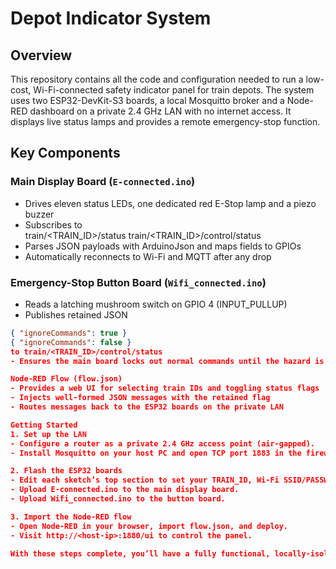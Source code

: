 # Depot Indicator System

## Overview

This repository contains all the code and configuration needed to run a low-cost, Wi-Fi-connected safety indicator panel for train depots. The system uses two ESP32-DevKit-S3 boards, a local Mosquitto broker and a Node-RED dashboard on a private 2.4 GHz LAN with no internet access. It displays live status lamps and provides a remote emergency-stop function.

## Key Components

### Main Display Board (`E-connected.ino`)
- Drives eleven status LEDs, one dedicated red E-Stop lamp and a piezo buzzer  
- Subscribes to  
train/<TRAIN_ID>/status
train/<TRAIN_ID>/control/status
- Parses JSON payloads with ArduinoJson and maps fields to GPIOs  
- Automatically reconnects to Wi-Fi and MQTT after any drop  

### Emergency-Stop Button Board (`Wifi_connected.ino`)
- Reads a latching mushroom switch on GPIO 4 (INPUT_PULLUP)  
- Publishes retained JSON  
```json
{ "ignoreCommands": true }
{ "ignoreCommands": false }
to train/<TRAIN_ID>/control/status
- Ensures the main board locks out normal commands until the hazard is cleared

Node-RED Flow (flow.json)
- Provides a web UI for selecting train IDs and toggling status flags
- Injects well-formed JSON messages with the retained flag
- Routes messages back to the ESP32 boards on the private LAN

Getting Started
1. Set up the LAN
- Configure a router as a private 2.4 GHz access point (air-gapped).
- Install Mosquitto on your host PC and open TCP port 1883 in the firewall.

2. Flash the ESP32 boards
- Edit each sketch’s top section to set your TRAIN_ID, Wi-Fi SSID/PASSWORD and broker IP.
- Upload E-connected.ino to the main display board.
- Upload Wifi_connected.ino to the button board.

3. Import the Node-RED flow
- Open Node-RED in your browser, import flow.json, and deploy.
- Visit http://<host-ip>:1880/ui to control the panel.

With these steps complete, you’ll have a fully functional, locally-isolated depot indicator system that is easy to extend and maintain.
